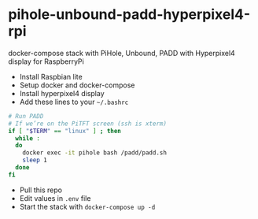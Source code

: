 # pihole-unbound-padd-hyperpixel4-rpi
docker-compose stack with PiHole, Unbound, PADD with Hyperpixel4 display for RaspberryPi

- Install Raspbian lite
- Setup docker and docker-compose
- Install hyperpixel4 display
- Add these lines to your `~/.bashrc`
```bash
# Run PADD
# If we’re on the PiTFT screen (ssh is xterm)
if [ "$TERM" == "linux" ] ; then
  while :
  do
    docker exec -it pihole bash /padd/padd.sh
    sleep 1
  done
fi
```
- Pull this repo
- Edit values in `.env` file
- Start the stack with `docker-compose up -d`
